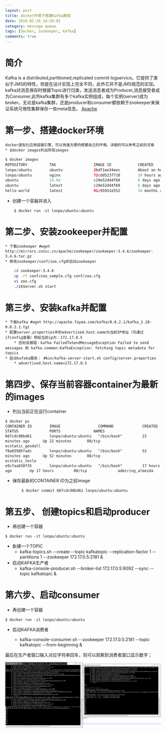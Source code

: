 ```yaml
---
layout: post
title: docker环境下搭建Kafka教程
date: 2016-02-26 14:59:01
category: message queue
tags: [docker, zookeeper, Kafka]
comments: true
---
```


# 简介
  Kafka is a distributed,partitioned,replicated commit logservice。它提供了类似于JMS的特性，但是在设计实现上完全不同，此外它并不是JMS规范的实现。kafka对消息保存时根据Topic进行归类，发送消息者成为Producer,消息接受者成为Consumer,此外kafka集群有多个kafka实例组成，每个实例(server)成为broker。无论是kafka集群，还是producer和consumer都依赖于zookeeper来保证系统可用性集群保存一些meta信息。
  [Apache](http://kafka.apache.org)
 
# 第一步、搭建docker环境
	docker虚拟化应用容器引擎，可以快速方便的搭建自己的环境。详细的可以参考之前的文章
	* $docker images列出所有images
	
```java
$ docker images
REPOSITORY          TAG                 IMAGE ID            CREATED             VIRTUAL SIZE
lonpo/ubuntu        ubuntu              2bdf1ee34eec        About an hour ago   818.8 MB
lonpo/ubuntu        nginx               72cdd523f710        20 hours ago        227.7 MB
ubuntu              14.04               c29e52d44f69        8 days ago          188 MB
ubuntu              latest              c29e52d44f69        8 days ago          188 MB
hello-world         latest              91c95931e552        10 months ago       910 B
```

* 创建一个容器并进入
	
```shell
	$ docker run -it lonpo/ubuntu:ubuntu
```
	
# 第二步、安装zookeeper并配置
	* 下载zookeeper #wget http://mirrors.cnnic.cn/apache/zookeeper/zookeeper-3.4.6/zookeeper-3.4.6.tar.gz 
	* 修改zookeeper/conf/zoo.cfg并启动zookeeper
	
```bash
	cd zookeeper-3.4.6
	cp -rf conf/zoo_sample.cfg conf/zoo.cfg
	vi zoo.cfg
	./zkServer.sh start
```
	
<!--more-->

# 第三步、安装kafka并配置
	* 下载kafka #wget http://apache.fayea.com/kafka/0.8.2.1/kafka_2.10-0.8.2.1.tgz
	* 配置server.properties中的advertised.host.name为当前IP地址（可通过ifconfig查看）例如当前ip为：172.17.0.5
		* 否则会报错：kafka FailedToSendMessageException Failed to send messages 和 kafka.common.KafkaException: fetching topic metadata for topics
	* 启动kafaka服务： #bin/kafka-server-start.sh config/server.properties
		* advertised.host.name=172.17.0.5

# 第四步、保存当前容器container为最新的images
* 列出当前正在运行container
	
```shell
$ docker ps
CONTAINER ID        IMAGE                 COMMAND             CREATED             STATUS              PORTS               NAMES
667cdc98bd61        lonpo/ubuntu:ubuntu   "/bin/bash"         22 minutes ago      Up 22 minutes       80/tcp              ecstatic_goodall
f8a65985fadc        lonpo/ubuntu:ubuntu   "/bin/bash"         52 minutes ago      Up 52 minutes       80/tcp              ecstatic_tesla
e9cfaa838f35        lonpo/ubuntu:ubuntu   "/bin/bash"         17 hours ago        Up 17 hours         80/tcp              admiring_almeida
```

* 保存最新的CONTAINER ID为之前Image
	
	```shell
		$ docker commit 667cdc98bd61 lonpo/ubuntu:ubuntu
	```
	
# 第五步、 创建topics和启动producer
* 再创建一个容器
	
```shell
$ docker run -it lonpo/ubuntu:ubuntu
```
	
* 新建一个TOPIC
	* kafka-topics.sh --create --topic kafkatopic --replication-factor 1 --partitions 1 --zookeeper 172.17.0.5:2181 &
* 启动KAFKA生产者
	* kafka-console-producer.sh --broker-list 172.17.0.5:9092 --sync --topic kafkatopic & 
	
# 第六步、启动consumer
* 再创建一个容器
	
```shell
$ docker run -it lonpo/ubuntu:ubuntu
```
	
* 启动KAFKA消费者

	* kafka-console-consumer.sh --zookeeper 172.17.0.5:2181 --topic kafkatopic --from-beginning & 
	 
最后在生产者窗口输入对应字符串回车，则可以观察到消费者窗口显示数字；

![kafka演示](/images/kafka.jpg)

